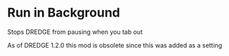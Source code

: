 # Run in Background
Stops DREDGE from pausing when you tab out

As of DREDGE 1.2.0 this mod is obsolete since this was added as a setting
